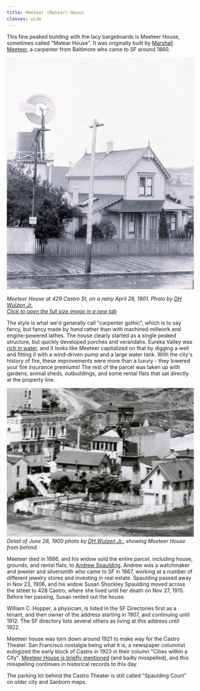 ```yaml
---
title: Meeteer (Matear) House
classes: wide
---
```


This fine peaked building with the lacy bargeboards is Meeteer House, sometimes called "Matear House". It was originally built by [Marshall Meeteer](/people/meeteer/), a carpenter from Baltimore who came to SF around 1860.

![](/buildings/images/dhwulzen-4-28-1901-meeteer-house-front.jpeg)

<i>Meeteer House at 429 Castro St, on a rainy April 28, 1901. Photo by [DH Wulzen Jr.](/people/dhwulzen/) <br/><a href="/images/dhwulzen-4-28-1901-meeteer-house-front.png" target="_blank" rel="noopener noreferrer">Click to open the full size image in a new tab</a>
 </i>

The style is what we'd generally call "carpenter gothic", which is to say fancy, but fancy made by _hand_ rather than with machined millwork and engine-powered lathes. The house clearly started as a single peaked structure, but quickly developed porches and verandahs. Eureka Valley was [rich in water](/history/water-wars/), and it looks like Meeteer capitalized on that by digging a well and fitting it with a wind-driven pump and a large water tank. With the city's history of fire, these improvements were more than a luxury - they lowered your fire insurance premiums! The rest of the parcel was taken up with gardens, animal sheds, outbuildings, and some rental flats that sat directly at the property line.

![](/buildings/images/dhwulzen-meeteer-back.jpeg)
_Detail of June 28, 1900 photo by [DH Wulzen Jr.](/people/dhwulzen/), showing Meeteer House from behind._

Meeteer died in 1886, and his widow sold the entire parcel, including house, grounds, and rental flats, to [Andrew Spaulding](/people/spaulding/). Andrew was a watchmaker and jeweler and silversmith who came to SF in 1867, working at a number of different jewelry stores and investing in real estate. Spaulding passed away in Nov 23, 1906, and his widow Susan Shockley Spaulding moved across the street to 428 Castro, where she lived until her death on Nov 27, 1915. Before her passing, Susan rented out the house.

William C. Hopper, a physician, is listed in the SF Directories first as a tenant, and then owner of the address starting in 1907, and continuing until 1912. The SF directory lists several others as living at this address until 1922.

Meeteer house was torn down around 1921 to make way for the Castro Theater. San Francisco nostalgia being what it is, a newspaper columnist eulogized the early block of Castro in 1923 in their column "Cities within a City". [Meeteer House is briefly mentioned](https://archive.org/details/citieswithincity19241sanf/page/n202/mode/1up) (and badly misspelled), and this misspelling continues in historical records to this day.

The parking lot behind the Castro Theater is still called “Spaulding Court” on older city and Sanborn maps.
